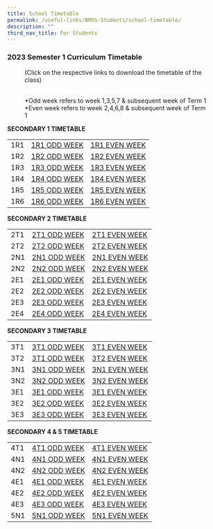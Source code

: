 ```yaml
---
title: School Timetable
permalink: /useful-links/BMSS-Students/school-timetable/
description: ""
third_nav_title: For Students
---
```

### 2023 Semester 1 Curriculum Timetable  

<figure> (Click on the respective links to download the timetable of the class)<br><br>

*Odd week refers to week 1,3,5,7 & subsequent week of Term 1  <br>
*Even week refers to week 2,4,6,8 & subsequent week of Term 1 </figure>

**SECONDARY 1 TIMETABLE**

|  |  |  |
|---|---|---|
| 1R1 | [1R1 ODD WEEK]([](/files/1R1%20ODD%20WEEK.pdf)) | [1R1 EVEN WEEK]([](/files/1R1%20EVEN%20WEEK.pdf))|
| 1R2 | [1R2 ODD WEEK]([](/files/1R2%20ODD%20WEEK.pdf)) | [1R2 EVEN WEEK]([](/files/1R2%20EVEN%20WEEK.pdf)) |
| 1R3 | [1R3 ODD WEEK]([](/files/1R3%20ODD%20WEEK.pdf)) | [1R3 EVEN WEEK]([](/files/1R3%20EVEN%20WEEK.pdf)) |
| 1R4 | [1R4 ODD WEEK]([](/files/1R4%20ODD%20WEEK.pdf)) | [1R4 EVEN WEEK]([](/files/1R4%20EVEN%20WEEK.pdf)) |
| 1R5 | [1R5 ODD WEEK]([](/files/1R5%20ODD%20WEEK.pdf)) | [1R5 EVEN WEEK]([](/files/1R5%20EVEN%20WEEK.pdf)) |
| 1R6 | [1R6 ODD WEEK]([](/files/1R6%20ODD%20WEEK.pdf)) | [1R6 EVEN WEEK]([](/files/1R6%20EVEN%20WEEK.pdf)) |


**SECONDARY 2 TIMETABLE**

|  |  |  |
|---|---|---|
| 2T1 | [2T1 ODD WEEK]() | [2T1 EVEN WEEK]() |
| 2T2 | [2T2 ODD WEEK]() | [2T2 EVEN WEEK]() |
| 2N1 | [2N1 ODD WEEK]() | [2N1 EVEN WEEK]() |
| 2N2 | [2N2 ODD WEEK]() | [2N2 EVEN WEEK]() |
| 2E1 | [2E1 ODD WEEK]() | [2E1 EVEN WEEK]() |
| 2E2 | [2E2 ODD WEEK]() | [2E2 EVEN WEEK]() |
| 2E3 | [2E3 ODD WEEK]() | [2E3 EVEN WEEK]() |
| 2E4 | [2E4 ODD WEEK]() | [2E4 EVEN WEEK]() |

**SECONDARY 3 TIMETABLE**

|  |  |  |
|---|---|---|
| 3T1 | [3T1 ODD WEEK]() | [3T1 EVEN WEEK]() |
| 3T2 | [3T1 ODD WEEK]() | [3T2 EVEN WEEK]() |
| 3N1 | [3N1 ODD WEEK]() | [3N1 EVEN WEEK]() |
| 3N2 | [3N2 ODD WEEK]() | [3N2 EVEN WEEK]() |
| 3E1 | [3E1 ODD WEEK]() | [3E1 EVEN WEEK]() |
| 3E2 | [3E2 ODD WEEK]() | [3E2 EVEN WEEK]() |
| 3E3 | [3E3 ODD WEEK]() | [3E3 EVEN WEEK]() |

**SECONDARY 4 & 5 TIMETABLE**

|  |  |  |
|---|---|---|
| 4T1 | [4T1 ODD WEEK]() | [4T1 EVEN WEEK]() |
| 4N1 | [4N1 ODD WEEK]() | [4N1 EVEN WEEK]() |
| 4N2 | [4N2 ODD WEEK]() | [4N2 EVEN WEEK]() |
| 4E1 | [4E1 ODD WEEK]() | [4E1 EVEN WEEK]() |
| 4E2 | [4E2 ODD WEEK]() | [4E2 EVEN WEEK]() |
| 4E3 | [4E3 ODD WEEK]() | [4E3 EVEN WEEK]() |
| 5N1 | [5N1 ODD WEEK]() | [5N1 EVEN WEEK]() |